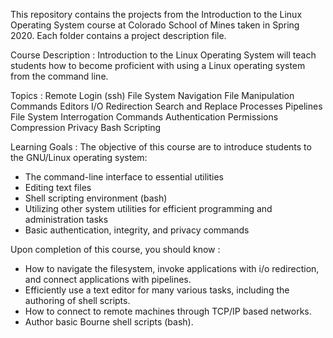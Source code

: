 This repository contains the projects from the Introduction to the Linux Operating System course at Colorado School of Mines taken in Spring 2020. Each folder contains a project description file.

Course Description :
Introduction to the Linux Operating System will teach students how to become proficient with using a Linux operating system from the command line.

Topics :
Remote Login (ssh)
File System Navigation
File Manipulation Commands
Editors
I/O Redirection
Search and Replace
Processes
Pipelines
File System Interrogation Commands
Authentication
Permissions
Compression
Privacy
Bash Scripting

Learning Goals :
The objective of this course are to introduce students to the GNU/Linux operating system:
 - The command-line interface to essential utilities
 - Editing text files
 - Shell scripting environment (bash)
 - Utilizing other system utilities for efficient programming and administration tasks
 - Basic authentication, integrity, and privacy commands


Upon completion of this course, you should know :
 - How to navigate the filesystem, invoke applications with i/o redirection, and connect applications with pipelines.
 - Efficiently use a text editor for many various tasks, including the authoring of shell scripts.
 - How to connect to remote machines through TCP/IP based networks.
 - Author basic Bourne shell scripts (bash). 
